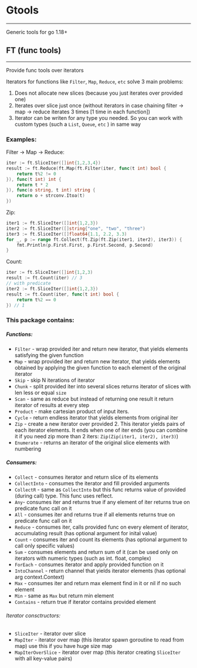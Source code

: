 # Gtools 
_________________
Generic tools for go 1.18+ 

## FT (func tools)
______
Provide func tools over iterators

Iterators for functions like `Filter`, `Map`, `Reduce`, `etc` solve 3 main problems: 
1. Does not allocate new slices (because you just iterates over provided one)
2. Iterates over slice just once (without iterators in case chaining filter -> map -> reduce  iterates 3 times [1 time in each function])
3. Iterator can be writen for any type you needed. So you can work with custom types (such a `List`, `Queue`, `etc` ) in same way

### Examples:
Filter -> Map -> Reduce:

```go
iter := ft.SliceIter([]int{1,2,3,4})
result := ft.Reduce(ft.Map(ft.Filter(iter, func(t int) bool {
	return t%2 != 0
}), func(t int) int {
	return t * 2
}), func(o string, t int) string {
	return o + strconv.Itoa(t)
})
```

Zip: 

```go
iter1 := ft.SliceIter([]int{1,2,3})
iter2 := ft.SliceIter([]string{"one", "two", "three")
iter3 := ft.SliceIter([]float64{1.1, 2.2, 3.3)
for _, p := range ft.Collect(ft.Zip(ft.Zip(iter1, iter2), iter3)) {
	fmt.Println(p.First.First, p.First.Second, p.Second)
}
```

Count:

```go
iter := ft.SliceIter([]int{1,2,3)
result := ft.Count(iter) // 3
// with predicate
iter2 := ft.SliceIter([]int{1,2,3})
result := ft.Count(iter, func(t int) bool {
    return t%2 == 0
}) // 1

```

### This package contains:

##### Functions:
* `Filter` - wrap provided iter and return new iterator, that yields elements satisfying the given function
* `Map` - wrap provided iter and return new iterator, that yields elements obtained by applying the given function to each element of the original iterator
* `Skip` - skip N iterations of iterator
* `Chunk` - split provided iter into several slices returns iterator of slices with len less or equal `size`
* `Scan` -  same as reduce but instead of returning one result it return iterator of results at every step
* `Product` - make cartesian product of input iters.
* `Cycle` - return endless iterator that yields elements from original iter
* `Zip` - create a new iterator over provided 2. This iterator yields pairs of each iterator elements. It ends when one of iter ends (you can combine it if you need zip more than 2 iters: `Zip(Zip(iter1, iter2), iter3)`)
* `Enumerate` - returns an iterator of the original slice elements with numbering

##### Consumers:
* `Collect` - consumes iterator and return slice of its elements
* `CollectInto` -  consumes the iterator and fill provided arguments
* `CollectR` - same as `CollectInto` but this func returns value of provided (during call) type. This func uses reflect.
* `Any`- consumes iter and returns true if any element of iter returns true on predicate func call on it
* `All` - consumes iter and returns true if all elements returns true on predicate func call on it
* `Reduce` - consumes iter, calls provided func on every element of iterator, accumulating result (has optional argument for inital value)
* `Count` - consumes iter and count its elements (has optional argument to call only specific values)
* `Sum` - consumes elements and return sum of it (can be used only on iterators with numeric types (such as int. float, complex)
* `ForEach` - consumes iterator and apply provided function on it 
* `IntoChannel` - return channel that yields iterator elements (has optional arg context.Context)
* `Max` - consumes iter and return max element find in it or nil if no such element
* `Min` - same as `Max` but return min element
* `Contains` - return true if iterator contains provided element

###### Iterator consctructors:
* `SliceIter` - iterator over slice
* `MapIter` - iterator over map (this iterator spawn goroutine to read from map) use this if you have huge size map
* `MapIterOverSlice` - iterator over map (this iterator creating `SliceIter` with all key-value pairs)

